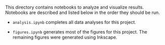 This directory contains notebooks to analyze and visualize results. Notebooks are described and listed below in the order they should be run.

- `analysis.ipynb` completes all data analyses for this project.

- `figures.ipynb` generates most of the figures for this project. The remaining figures were generated using Inkscape.
